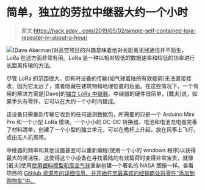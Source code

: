 # 简单，独立的劳拉中继器大约一个小时

> 原文:[https://hack aday . com/2019/05/02/simple-self-contained-lora-repeater-in-about-a-hour/](https://hackaday.com/2019/05/02/simple-self-contained-lora-repeater-in-about-an-hour/)

![](../Images/52b8e09e616b378438abbabe86b43860.png)[Dave Akerman]对高空项目的兴趣意味着他对长距离无线通信并不陌生，LoRa 在这方面非常有用。LoRa 是一种以相对较低的数据速率和较低的功率进行长距离传输的方法。

尽管 LoRa 的范围很大，但有时设备的传输(如气球着陆的有效载荷)无法直接接收，因为它太远了，或者隐藏在建筑物和地理位置的后面。在这些情况下，一个有用的解决方案是[Dave]的[独立 LoRa 中继器](http://www.daveakerman.com/?p=2469)。中继器的硬件很简单，[戴夫]说，如果手头有零件，它可以在大约一个小时内建成。

该设备只需重新传输它收到的任何遥测数据包，所需要的只是一个 Arduino Mini Pro 和一个小型 LoRa 模块。一个小小的 DC-DC 转换器、电池和电池充电器完善了材料清单，创建了一个小型的独立单元，可以在桅杆上升起，放在风筝上飞行，或由无人机携带。

中继器的频率和其他设置甚至可以重新编程(使用一个小的 windows 程序)以获得最大的灵活性，这使得这个小设备在寻找着陆的有效载荷时变得非常宝贵，就像[戴夫]使用[使用塑料模型和高空气球](https://hackaday.com/2018/02/11/plastic-model-emulates-the-first-untethered-spacewalk/)重新创建一个著名的 NASA 图像一样。查看项目的 [GitHub 资源库的详细信息，并开始在您最喜欢的经销商处将零件“添加到购物车”中。](https://github.com/daveake/LoRaRepeater)